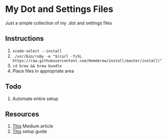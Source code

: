 # My Dot and Settings Files

Just a simple collection of my .dot and settings files

## Instructions

1. `xcode-select --install`
1. ` /usr/bin/ruby -e "$(curl -fsSL https://raw.githubusercontent.com/Homebrew/install/master/install)"`
1. `cd brew && brew bundle`
1. Place files in appropriate area

## Todo

1. Automate entire setup

## Resources
1. [This](https://medium.com/@tretuna/macbook-pro-web-developer-setup-from-clean-slate-to-dev-machine-1befd4121ba8) Medium article
1. [This](https://sourabhbajaj.com/mac-setup/) setup guide
